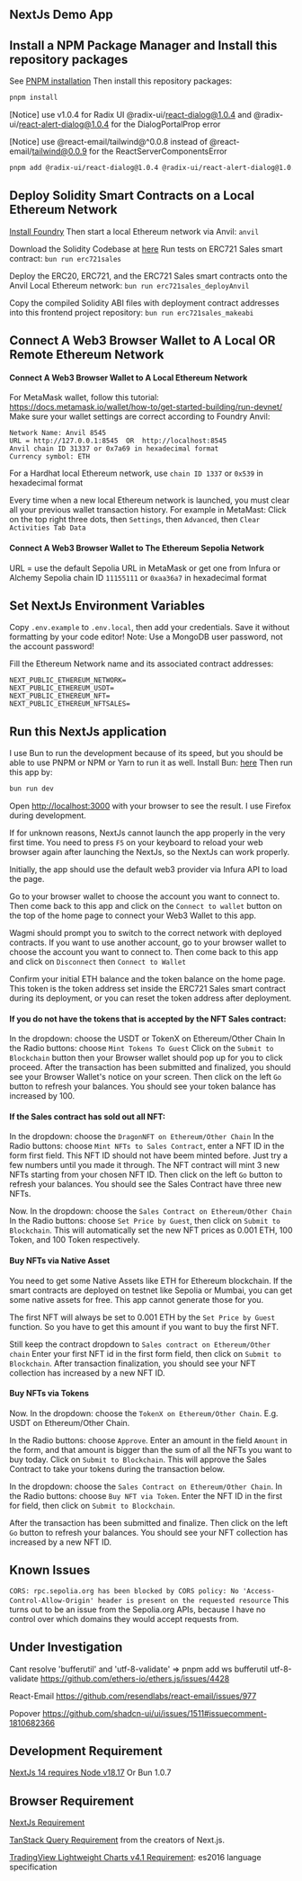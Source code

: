 ## NextJs Demo App

## Install a NPM Package Manager and Install this repository packages

See [PNPM installation](https://pnpm.io/installation)
Then install this repository packages:

```bash
pnpm install
```

[Notice] use v1.0.4 for Radix UI @radix-ui/react-dialog@1.0.4 and @radix-ui/react-alert-dialog@1.0.4 for the DialogPortalProp error

[Notice] use @react-email/tailwind@^0.0.8 instead of @react-email/tailwind@0.0.9 for the ReactServerComponentsError

```bash
pnpm add @radix-ui/react-dialog@1.0.4 @radix-ui/react-alert-dialog@1.0.4 @react-email/tailwind@^0.0.8
```

## Deploy Solidity Smart Contracts on a Local Ethereum Network

[Install Foundry](https://book.getfoundry.sh/getting-started/installation)
Then start a local Ethereum network via Anvil: `anvil`

Download the Solidity Codebase at [here](https://github.com/AuroraLantean/foundry-d2)
Run tests on ERC721 Sales smart contract: `bun run erc721sales`

Deploy the ERC20, ERC721, and the ERC721 Sales smart contracts onto the Anvil Local Ethereum network:
`bun run erc721sales_deployAnvil`

Copy the compiled Solidity ABI files with deployment contract addresses into this frontend project repository: `bun run erc721sales_makeabi`

## Connect A Web3 Browser Wallet to A Local OR Remote Ethereum Network

#### Connect A Web3 Browser Wallet to A Local Ethereum Network

For MetaMask wallet, follow this tutorial: https://docs.metamask.io/wallet/how-to/get-started-building/run-devnet/
Make sure your wallet settings are correct according to Foundry Anvil:

```
Network Name: Anvil 8545
URL = http://127.0.0.1:8545  OR  http://localhost:8545
Anvil chain ID 31337 or 0x7a69 in hexadecimal format
Currency symbol: ETH
```

For a Hardhat local Ethereum network, use `chain ID 1337` or `0x539` in hexadecimal format

Every time when a new local Ethereum network is launched, you must clear all your previous wallet transaction history. For example in MetaMast: Click on the top right three dots, then `Settings`, then `Advanced`, then `Clear Activities Tab Data`

#### Connect A Web3 Browser Wallet to The Ethereum Sepolia Network

URL = use the default Sepolia URL in MetaMask or get one from Infura or Alchemy
Sepolia chain ID `11155111` or `0xaa36a7` in hexadecimal format

## Set NextJs Environment Variables

Copy `.env.example` to `.env.local`, then add your credentials. Save it without formatting by your code editor!
Note: Use a MongoDB user password, not the account password!

Fill the Ethereum Network name and its associated contract addresses:

```
NEXT_PUBLIC_ETHEREUM_NETWORK=
NEXT_PUBLIC_ETHEREUM_USDT=
NEXT_PUBLIC_ETHEREUM_NFT=
NEXT_PUBLIC_ETHEREUM_NFTSALES=
```

## Run this NextJs application

I use Bun to run the development because of its speed, but you should be able to use PNPM or NPM or Yarn to run it as well.
Install Bun: [here](https://bun.sh/docs/installation)
Then run this app by:

```bash
bun run dev
```

Open [http://localhost:3000](http://localhost:3000) with your browser to see the result. I use Firefox during development.

If for unknown reasons, NextJs cannot launch the app properly in the very first time. You need to press `F5` on your keyboard to reload your web browser again after launching the NextJs, so the NextJs can work properly.

Initially, the app should use the default web3 provider via Infura API to load the page.

Go to your browser wallet to choose the account you want to connect to. Then come back to this app and click on the `Connect to wallet` button on the top of the home page to connect your Web3 Wallet to this app.

Wagmi should prompt you to switch to the correct network with deployed contracts.
If you want to use another account, go to your browser wallet to choose the account you want to connect to. Then come back to this app and click on `Disconnect` then `Connect to Wallet`

Confirm your initial ETH balance and the token balance on the home page. This token is the token address set inside the ERC721 Sales smart contract during its deployment, or you can reset the token address after deployment.

#### If you do not have the tokens that is accepted by the NFT Sales contract:

In the dropdown: choose the USDT or TokenX on Ethereum/Other Chain
In the Radio buttons: choose `Mint Tokens To Guest`
Click on the `Submit to Blockchain` button then your Browser wallet should pop up for you to click proceed.
After the transaction has been submitted and finalized, you should see your Browser Wallet's notice on your screen. Then click on the left `Go` button to refresh your balances. You should see your token balance has increased by 100.

#### If the Sales contract has sold out all NFT:

In the dropdown: choose the `DragonNFT on Ethereum/Other Chain`
In the Radio buttons: choose `Mint NFTs to Sales Contract`, enter a NFT ID in the form first field. This NFT ID should not have beem minted before. Just try a few numbers until you made it through. The NFT contract will mint 3 new NFTs starting from your chosen NFT ID.
Then click on the left `Go` button to refresh your balances. You should see the Sales Contract have three new NFTs.

Now. In the dropdown: choose the `Sales Contract on Ethereum/Other Chain`
In the Radio buttons: choose `Set Price by Guest`, then click on `Submit to Blockchain`. This will automatically set the new NFT prices as 0.001 ETH, 100 Token, and 100 Token respectively.

#### Buy NFTs via Native Asset

You need to get some Native Assets like ETH for Ethereum blockchain. If the smart contracts are deployed on testnet like Sepolia or Mumbai, you can get some native assets for free. This app cannot generate those for you.

The first NFT will always be set to 0.001 ETH by the `Set Price by Guest` function. So you have to get this amount if you want to buy the first NFT.

Still keep the contract dropdown to `Sales contract on Ethereum/Other chain`
Enter your first NFT id in the first form field, then click on `Submit to Blockchain`. After transaction finalization, you should see your NFT collection has increased by a new NFT ID.

#### Buy NFTs via Tokens

Now. In the dropdown: choose the `TokenX on Ethereum/Other Chain`. E.g. USDT on Ethereum/Other Chain.

In the Radio buttons: choose `Approve`. Enter an amount in the field `Amount` in the form, and that amount is bigger than the sum of all the NFTs you want to buy today.
Click on `Submit to Blockchain`. This will approve the Sales Contract to take your tokens during the transaction below.

In the dropdown: choose the `Sales Contract on Ethereum/Other Chain`.
In the Radio buttons: choose `Buy NFT via Token`.
Enter the NFT ID in the first for field, then click on `Submit to Blockchain`.

After the transaction has been submitted and finalize. Then click on the left `Go` button to refresh your balances. You should see your NFT collection has increased by a new NFT ID.

## Known Issues

`CORS: rpc.sepolia.org has been blocked by CORS policy: No 'Access-Control-Allow-Origin' header is present on the requested resource`
This turns out to be an issue from the Sepolia.org APIs, because I have no control over which domains they would accept requests from.

## Under Investigation

Cant resolve 'bufferutil' and 'utf-8-validate'
=> pnpm add ws bufferutil utf-8-validate
https://github.com/ethers-io/ethers.js/issues/4428

React-Email
https://github.com/resendlabs/react-email/issues/977

Popover
https://github.com/shadcn-ui/ui/issues/1511#issuecomment-1810682366

## Development Requirement

[NextJs 14 requires Node v18.17](https://nextjs.org/blog/next-14) Or Bun 1.0.7

## Browser Requirement

[NextJs Requirement](https://nextjs.org/docs/getting-started/installation)

[TanStack Query Requirement](https://tanstack.com/query/latest/docs/react/installation) from the creators of Next.js.

[TradingView Lightweight Charts v4.1 Requirement](https://tradingview.github.io/lightweight-charts/docs#requirements): es2016 language specification
